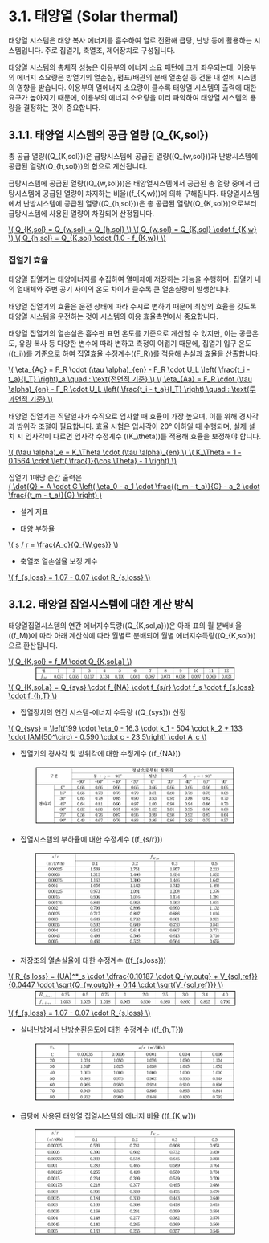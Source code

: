 # 3.1. 태양열 (Solar thermal)

태양열 시스템은 태양 복사 에너지를 흡수하여 열로 전환해 급탕, 난방 등에 활용하는 시스템입니다. 주로 집열기, 축열조, 제어장치로 구성됩니다.   

태양열 시스템의 총체적 성능은 이용부의 에너지 소요 패턴에 크게 좌우되는데, 이용부의 에너지 소요량은 방열기의 열손실, 펌프/배관의 분배 열손실 등 건물 내 설비 시스템의 영향을 받습니다. 이용부의 열에너지 소요량이 클수록 태양열 시스템의 출력에 대한 요구가 높아지기 때문에, 이용부의 에너지 소요량을 미리 파악하여 태양열 시스템의 용량을 결정하는 것이 중요합니다.   

## 3.1.1. 태양열 시스템의 공급 열량 \(Q_{K,sol}\)

총 공급 열량(\(Q_{K,sol}\))은 급탕시스템에 공급된 열량(\(Q_{w,sol}\))과 난방시스템에 공급된 열량(\(Q_{h,sol}\))의 합으로 계산됩니다.   

급탕시스템에 공급된 열량(\(Q_{w,sol}\))은 태양열시스템에서 공급된 총 열량 중에서 급탕시스템에 공급된 열량이 차지하는 비율(\(f_{K,w}\))에 의해 구해집니다. 태양열시스템에서 난방시스템에 공급된 열량(\(Q_{h,sol}\))은 총 공급된 열량(\(Q_{K,sol}\))으로부터 급탕시스템에 사용된 열량이 차감되어 산정됩니다.   

<a href="/eco2_guide_center/1.%20ECO2%20Logic%20Guide/Hee1_Equation_List.html" class="equation-link" target="_blank" rel="noopener noreferrer">
  \( Q_{K,sol} = Q_{w,sol} + Q_{h,sol} \)   
  \( Q_{w,sol} = Q_{K,sol} \cdot f_{K,w} \)   
  \( Q_{h,sol} = Q_{K,sol} \cdot (1.0 - f_{K,w}) \)   
</a>

### 집열기 효율

태양열 집열기는 태양에너지를 수집하여 열매체에 저장하는 기능을 수행하며, 집열기 내의 열매체와 주변 공기 사이의 온도 차이가 클수록 큰 열손실량이 발생합니다.   

태양열 집열기의 효율은 운전 상태에 따라 수시로 변하기 때문에 최상의 효율을 갖도록 태양열 시스템을 운전하는 것이 시스템의 이용 효율측면에서 중요합니다.   

태양열 집열기의 열손실은 흡수판 표면 온도를 기준으로 계산할 수 있지만, 이는 공급온도, 유량 복사 등 다양한 변수에 따라 변하고 측정이 어렵기 때문에, 집열기 입구 온도(\(t_i\))를 기준으로 하여 집열효율 수정계수(\(F_R\))를 적용해 손실과 효율을 산출합니다.   

<a href="/eco2_guide_center/1.%20ECO2%20Logic%20Guide/Hee1_Equation_List.html" class="equation-link" target="_blank" rel="noopener noreferrer">
  \( \eta_{Ag} = F_R \cdot (\tau \alpha)_{en} - F_R \cdot U_L \left( \frac{t_i - t_a}{I_T} \right)_a \quad : \text{전면적 기준} \)   
  \( \eta_{Aa} = F_R \cdot (\tau \alpha)_{en} - F_R \cdot U_L \left( \frac{t_i - t_a}{I_T} \right) \quad : \text{투과면적 기준} \)   
</a>

태양열 집열기는 직달일사가 수직으로 입사할 때 효율이 가장 높으며, 이를 위해 경사각과 방위각 조절이 필요합니다. 효율 시험은 입사각이 20° 이하일 때 수행되며, 실제 설치 시 입사각이 다르면 입사각 수정계수 (\(K_\theta\))를 적용해 효율을 보정해야 합니다.   

<a href="/eco2_guide_center/1.%20ECO2%20Logic%20Guide/Hee1_Equation_List.html" class="equation-link" target="_blank" rel="noopener noreferrer">
  \( (\tau \alpha)_e = K_\Theta \cdot (\tau \alpha)_{en} \)   
  \( K_\Theta = 1 - 0.1564 \cdot \left( \frac{1}{\cos \Theta} - 1 \right) \)
</a>


집열기 1매당 순간 출력은   
<a href="/eco2_guide_center/1.%20ECO2%20Logic%20Guide/Hee1_Equation_List.html" class="equation-link" target="_blank" rel="noopener noreferrer">
  \( \dot{Q} = A \cdot G \left( \eta_0 - a_1 \cdot \frac{(t_m - t_a)}{G} - a_2 \cdot \frac{(t_m - t_a)}{G} \right) \)   
</a>




- 설계 지표   

- 태양 부하율   
<a href="/eco2_guide_center/1.%20ECO2%20Logic%20Guide/Hee1_Equation_List.html" class="equation-link" target="_blank" rel="noopener noreferrer">
  \( s / r = \frac{A_c}{Q_{W,ges}} \)   
</a>


- 축열조 열손실율 보정 계수     
<a href="/eco2_guide_center/1.%20ECO2%20Logic%20Guide/Hee1_Equation_List.html" class="equation-link" target="_blank" rel="noopener noreferrer">
  \( f_{s,loss} = 1.07 - 0.07 \cdot R_{s,loss} \)
</a>


## 3.1.2. 태양열 집열시스템에 대한 계산 방식

태양열집열시스템의 연간 에너지수득량(\(Q_{K,sol,a}\))은 아래 표의 월 분배비율(\(f_M\))에 따라 아래 계산식에 따라 월별로 분배되어 월별 에너지수득량(\(Q_{K,sol}\))으로 환산됩니다.   


<a href="/eco2_guide_center/1.%20ECO2%20Logic%20Guide/Hee1_Equation_List.html" class="equation-link" target="_blank" rel="noopener noreferrer">
  \( Q_{K,sol} = f_M \cdot Q_{K,sol,a} \)
</a>



<center>
     <img src="../../_tables/3.2.12_2.png" style="max-width: 80%;" alt="연간 수득량의 월 분배비율">
</center>

<a href="/eco2_guide_center/1.%20ECO2%20Logic%20Guide/Hee1_Equation_List.html" class="equation-link" target="_blank" rel="noopener noreferrer">
  \( Q_{K,sol,a} = Q_{sys} \cdot f_{NA} \cdot f_{s/r} \cdot f_s \cdot f_{s,loss} \cdot f_{h,T} \)   
</a>


- 집열장치의 연간 시스템-에너지 수득량 (\(Q_{sys}\)) 산정   
<a href="/eco2_guide_center/1.%20ECO2%20Logic%20Guide/Hee1_Equation_List.html" class="equation-link" target="_blank" rel="noopener noreferrer">
  \( Q_{sys} = \left(199 \cdot \eta_0 - 16.3 \cdot k_1 - 504 \cdot k_2 + 133 \cdot IAM(50^\circ) - 0.590 \cdot c - 23.5\right) \cdot A_c \)   
</a>


- 집열기의 경사각 및 방위각에 대한 수정계수 (\(f_{NA}\))   
<center>
     <img src="../../_tables/3.2.12_3.png" style="max-width: 80%;" alt="집열면 기울기 및 방향에 대한 수정계수">
</center>

- 집열시스템의 부하율에 대한 수정계수 (\(f_{s/r}\))   
<center>
     <img src="../../_tables/3.2.12_4.png" style="max-width: 80%;" alt="태양열집열시스템의 부하율에 대한 수정계수">
</center>


- 저장조의 열손실율에 대한 수정계수 (\(f_{s,loss}\))   
<a href="/eco2_guide_center/1.%20ECO2%20Logic%20Guide/Hee1_Equation_List.html" class="equation-link" target="_blank" rel="noopener noreferrer">
  \( R_{s,loss} = (UA)^*_s \cdot \dfrac{0.10187 \cdot Q_{w,outg} + V_{sol,ref}}{0.0447 \cdot \sqrt{Q_{w,outg}} + 0.14 \cdot \sqrt{V_{sol,ref}}} \)   
</a>

<center>
     <img src="../../_tables/3.2.12_5.png" style="max-width: 80%;" alt="저장기의 열손실율에 대한 수정계수">
</center>

<a href="/eco2_guide_center/1.%20ECO2%20Logic%20Guide/Hee1_Equation_List.html" class="equation-link" target="_blank" rel="noopener noreferrer">
  \( f_{s,loss} = 1.07 - 0.07 \cdot R_{s,loss} \)   
</a>


- 실내난방에서 난방순환온도에 대한 수정계수 (\(f_{h,T}\))   
<center>
     <img src="../../_tables/3.2.12_6.png" style="max-width: 80%;" alt="실내난방에서 난방순환온도에 대한 수정계수">
</center>

- 급탕에 사용된 태양열 집열시스템의 에너지 비율 (\(f_{K,w}\))   
<center>
     <img src="../../_tables/3.2.12_7.png" style="max-width: 80%;" alt="급탕에 사용된 태양열집열시스템의 에너지 비율">
</center>
